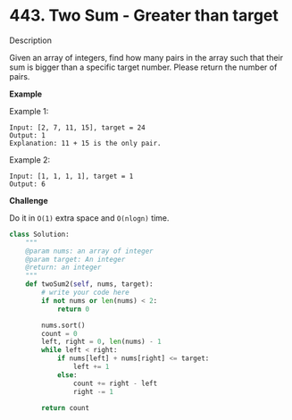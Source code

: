 # 443. Two Sum - Greater than target

Description

Given an array of integers, find how many pairs in the array such that their sum is bigger than a specific target number. Please return the number of pairs.

**Example**

Example 1:

```
Input: [2, 7, 11, 15], target = 24
Output: 1
Explanation: 11 + 15 is the only pair.
```

Example 2:

```
Input: [1, 1, 1, 1], target = 1
Output: 6
```

**Challenge**

Do it in `O(1)` extra space and `O(nlogn)` time.


```python
class Solution:
    """
    @param nums: an array of integer
    @param target: An integer
    @return: an integer
    """
    def twoSum2(self, nums, target):
        # write your code here
        if not nums or len(nums) < 2:
            return 0

        nums.sort()
        count = 0
        left, right = 0, len(nums) - 1
        while left < right:
            if nums[left] + nums[right] <= target:
                left += 1
            else:
                count += right - left
                right -= 1

        return count
```